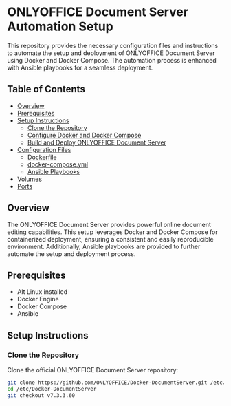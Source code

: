# ONLYOFFICE Document Server Automation Setup

This repository provides the necessary configuration files and instructions to automate the setup and deployment of ONLYOFFICE Document Server using Docker and Docker Compose. The automation process is enhanced with Ansible playbooks for a seamless deployment.

## Table of Contents
- [Overview](#overview)
- [Prerequisites](#prerequisites)
- [Setup Instructions](#setup-instructions)
  - [Clone the Repository](#clone-the-repository)
  - [Configure Docker and Docker Compose](#configure-docker-and-docker-compose)
  - [Build and Deploy ONLYOFFICE Document Server](#build-and-deploy-onlyoffice-document-server)
- [Configuration Files](#configuration-files)
  - [Dockerfile](#dockerfile)
  - [docker-compose.yml](#docker-composeyml)
  - [Ansible Playbooks](#ansible-playbooks)
- [Volumes](#volumes)
- [Ports](#ports)

## Overview

The ONLYOFFICE Document Server provides powerful online document editing capabilities. This setup leverages Docker and Docker Compose for containerized deployment, ensuring a consistent and easily reproducible environment. Additionally, Ansible playbooks are provided to further automate the setup and deployment process.

## Prerequisites

- Alt Linux installed
- Docker Engine
- Docker Compose
- Ansible

## Setup Instructions

### Clone the Repository

Clone the official ONLYOFFICE Document Server repository:

```bash
git clone https://github.com/ONLYOFFICE/Docker-DocumentServer.git /etc/Docker-DocumentServer
cd /etc/Docker-DocumentServer
git checkout v7.3.3.60
```



